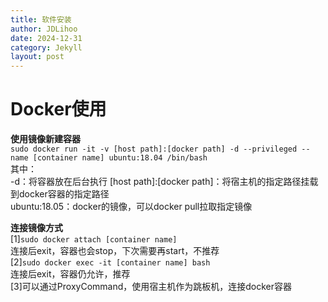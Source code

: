 ```yaml
---
title: 软件安装
author: JDLihoo
date: 2024-12-31
category: Jekyll
layout: post
---
```

# Docker使用
**使用镜像新建容器**  
`sudo docker run -it -v [host path]:[docker path] -d --privileged --name [container name] ubuntu:18.04 /bin/bash`  
其中：  
-d：将容器放在后台执行
[host path]:[docker path]：将宿主机的指定路径挂载到docker容器的指定路径  
ubuntu:18.05：docker的镜像，可以docker pull拉取指定镜像  

**连接镜像方式**  
[1]`sudo docker attach [container name]`  
连接后exit，容器也会stop，下次需要再start，不推荐  
[2]`sudo docker exec -it [container name] bash`  
连接后exit，容器仍允许，推荐  
[3]可以通过ProxyCommand，使用宿主机作为跳板机，连接docker容器   
